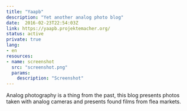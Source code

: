 ```yaml
---
title: "Yaapb"
description: "Yet another analog photo blog"
date:  2016-02-23T22:54:03Z
link: https://yaapb.projektemacher.org/
status: active
private: true
lang:
- en
resources:
- name: screenshot
  src: "screenshot.png"
  params:
    description: "Screenshot"
---
```

Analog photography is a thing from the past, this blog presents photos taken with analog cameras and presents found films from flea markets.
